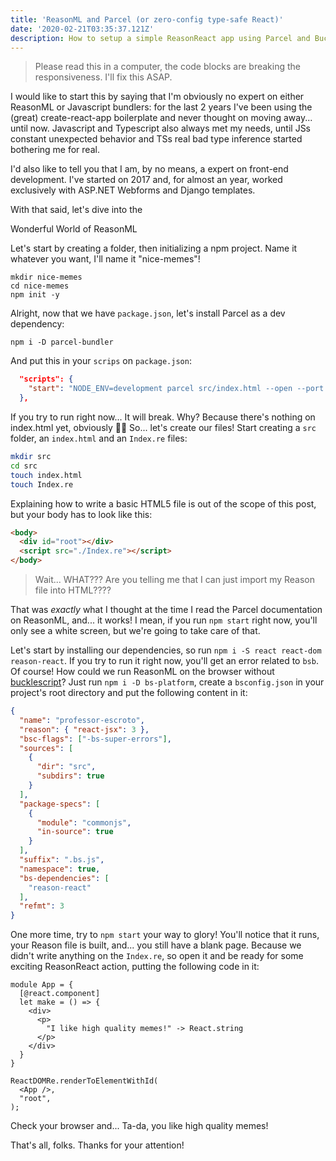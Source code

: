 ```yaml
---
title: 'ReasonML and Parcel (or zero-config type-safe React)'
date: '2020-02-21T03:35:37.121Z'
description: How to setup a simple ReasonReact app using Parcel and Bucklescript
---
```


>Please read this in a computer, the code blocks are breaking the responsiveness. I'll fix this ASAP.

I would like to start this by saying that I'm obviously no expert on either ReasonML or Javascript bundlers: for the last 2 years I've been using the (great) create-react-app boilerplate and never thought on moving away... until now. Javascript and Typescript also always met my needs, until JSs constant unexpected behavior and TSs real bad type inference started bothering me for real.

I'd also like to tell you that I am, by no means, a expert on front-end development. I've started on 2017 and, for almost an year, worked exclusively with ASP.NET Webforms and Django templates.

With that said, let's dive into the

<div
  style={{
    display: "flex",
    justifyContent: "center",
    marginBottom: "1.56rem"
  }}
>
  <span style={{
    backgroundImage: "linear-gradient(to left, violet, indigo, blue, green, yellow, orange, red)",
    backgroundClip: "text",
    color: "transparent",
    fontSize: "3em",
    lineHeight: "initial",
    textAlign: "center",
  }}>
    Wonderful World of ReasonML
  </span>
</div>

Let's start by creating a folder, then initializing a npm project. Name it whatever you want, I'll name it "nice-memes"!

```
mkdir nice-memes
cd nice-memes
npm init -y
```

Alright, now that we have `package.json`, let's install Parcel as a dev dependency:

```
npm i -D parcel-bundler
```

And put this in your `scrips` on `package.json`:

```json
  "scripts": {
    "start": "NODE_ENV=development parcel src/index.html --open --port 3000"
  },
```

If you try to run right now... It will break. Why? Because there's nothing on index.html yet, obviously 🤷‍♂️
So... let's create our files! Start creating a `src` folder, an `index.html` and an `Index.re` files:

```bash
mkdir src
cd src
touch index.html
touch Index.re
```

Explaining how to write a basic HTML5 file is out of the scope of this post, but your body has to look like this:

```html
<body>
  <div id="root"></div>
  <script src="./Index.re"></script>
</body>
```

> Wait... WHAT??? Are you telling me that I can just import my Reason file into HTML????

That was _exactly_ what I thought at the time I read the Parcel documentation on ReasonML, and... it works!
I mean, if you run `npm start` right now, you'll only see a white screen, but we're going to take care of that.

Let's start by installing our dependencies, so run `npm i -S react react-dom reason-react`. If you try to run it right now, you'll get an error related to `bsb`. Of course! How could we run ReasonML on the browser without [bucklescript](https://bucklescript.github.io/)?
Just run `npm i -D bs-platform`, create a `bsconfig.json` in your project's root directory and put the following content in it:

```json
{
  "name": "professor-escroto",
  "reason": { "react-jsx": 3 },
  "bsc-flags": ["-bs-super-errors"],
  "sources": [
    {
      "dir": "src",
      "subdirs": true
    }
  ],
  "package-specs": [
    {
      "module": "commonjs",
      "in-source": true
    }
  ],
  "suffix": ".bs.js",
  "namespace": true,
  "bs-dependencies": [
    "reason-react"
  ],
  "refmt": 3
}
```

One more time, try to `npm start` your way to glory! You'll notice that it runs, your Reason file is built, and... you still have a blank page. Because we didn't write anything on the `Index.re`, so open it and be ready for some exciting ReasonReact action, putting the following code in it:

```reason
module App = {
  [@react.component]
  let make = () => {
    <div>
      <p>
        "I like high quality memes!" -> React.string
      </p>
    </div>
  }
}

ReactDOMRe.renderToElementWithId(
  <App />,
  "root",
);
```

Check your browser and... Ta-da, you like high quality memes!

That's all, folks. Thanks for your attention!